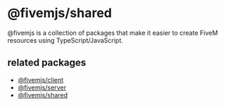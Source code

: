# @fivemjs/shared

@fivemjs is a collection of packages that make it easier to create FiveM resources using TypeScript/JavaScript.

## related packages

- [@fivemjs/client](https://github.com/CENSOR1337/fivemjs-client)
- [@fivemjs/server](https://github.com/CENSOR1337/fivemjs-server)
- [@fivemjs/shared](https://github.com/CENSOR1337/fivemjs-shared)